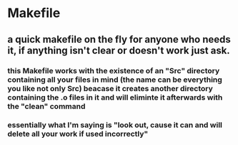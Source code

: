# Makefile

## a quick makefile on the fly for anyone who needs it, if anything isn't clear or doesn't work just ask.

### this Makefile works with the existence of an "Src" directory containing all your files in mind (the name can be everything you like not only Src) beacase it creates another directory containing the .o files in it and will eliminte it afterwards with the "clean" command
### essentially what I'm saying is "look out, cause it can and will delete all your work if used incorrectly"
